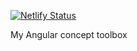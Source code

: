 [![Netlify Status](https://api.netlify.com/api/v1/badges/53f28c40-9b95-41e4-a042-2f73f6cc562d/deploy-status)](https://app.netlify.com/sites/kieran-angular-toolbox/deploys)

My Angular concept toolbox

